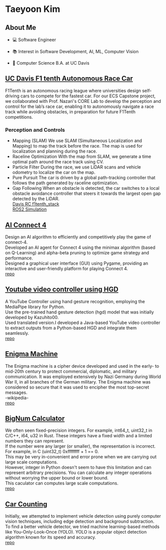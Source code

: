 # Taeyoon Kim

## About Me
 * :computer: Software Engineer
 * :books: Interest in Software Development, AI, ML, Computer Vision

 * :school: Computer Science B.A. at UC Davis

## [UC Davis F1 tenth Autonomous Race Car](https://github.com/C-Gongja/f1tenth_gym_ros.git)
F1Tenth is an autonomous racing league where universities design self-driving cars to compete for the fastest car. For our ECS Capstone project, we collaborated with Prof. Nazari's CORE Lab to develop the perception and control for the lab’s race car, enabling it to autonomously navigate a race track while avoiding obstacles, in preparation for future F1Tenth competitions.

### Perception and Controls
* Mapping (SLAM)
We use SLAM (Simultaneous Localization and Mapping) to map the track before the race. The map is used for localization and planning during the race.
* Raceline Optimization
With the map from SLAM, we generate a time optimal path around the race track using CV.
* Particle Filter
During the race, we use LiDAR scans and vehicle odometry to localize the car on the map.
* Pure Pursuit
The car is driven by a global path-tracking controller that follows the path generated by raceline optimization.
* Gap Following
When an obstacle is detected, the car switches to a local obstacle avoidance controller that steers it towards the largest open gap detected by the LiDAR.<br>
[Davis RC f1tenth_stack](https://github.com/C-Gongja/darc_f1tenth_system.git) <br>
[ROS2 Simulation](https://github.com/C-Gongja/f1tenth_gym_ros.git) <br>

## [AI Connect 4](https://github.com/C-Gongja/connect_4_ai)
Design an AI algorithm to efficiently and competitively play the game of connect-4. <br>
Developed an AI agent for Connect 4 using the minimax algorithm (based on Q-Learning) and alpha-beta pruning to optimize game strategy and performance. <br>
Designed a graphical user interface (GUI) using Pygame, providing an interactive and user-friendly platform for playing Connect 4.<br>
[repo](https://github.com/C-Gongja/connect_4_ai) <br>

## [Youtube video controller using HGD](https://github.com/C-Gongja/hgd_youtube_controller)
A YouTube Controller using hand gesture recognition, employing the MediaPipe library for Python.<br>
Use the pre-trained hand gesture detection (hgd) model that was initially developed by Kazuhito00.<br> 
Used translated version.I developed a Java-based YouTube video controller to extract outputs from a Python-based HGD and integrate them seamlessly.<br>
[repo](https://github.com/C-Gongja/hgd_youtube_controller) <br>

## [Enigma Machine](https://github.com/C-Gongja/Enigma-Machine)
The Enigma machine is a cipher device developed and used in the early- to mid-20th century to protect commercial, diplomatic, and military communication. It was employed extensively by Nazi Germany during World War II, in all branches of the German military. The Enigma machine was considered so secure that it was used to encipher the most top-secret messages. <br> -wikipedia- <br>
[repo](https://github.com/C-Gongja/Enigma-Machine) <br>

## [BigNum Calculator](https://github.com/C-Gongja/BigNum-Calculator)
We often seen fixed-precision integers. For example, int64_t, uint32_t in C/C++, i64, u32 in Rust. These integers have a fixed width and a limited numbers they can represent. <br>
If the number were any larger (or smaller), the representation is incorrect. For example, in C (uint32_t) 0xffffffff + 1 == 0. <br>
This may be very in-convenient and error prone when we are carrying out large scale computations.<br>
However, integer in Python doesn't seem to have this limitation and can represent arbitrary precisions. You can calculate any integer operations without worrying the upper bound or lower bound.<br>
This caculator can computes large scale computations.<br>
[repo](https://github.com/C-Gongja/BigNum-Calculator) <br>

## [Car Counting](https://github.com/C-Gongja/CV_vehicle_counter)
Initially, we attempted to implement vehicle detection using purely computer vision techniques, including edge detection and background subtraction. <br>
To find a better vehicle detector, we tried machine learning-based methods like You-Only-Look-Once (YOLO). YOLO is a popular object detection algorithm known for its speed and accuracy.<br>
[repo](https://github.com/C-Gongja/CV_vehicle_counter) <br>

<!--
**C-Gongja/C-Gongja** is a ✨ _special_ ✨ repository because its `README.md` (this file) appears on your GitHub profile.

Here are some ideas to get you started:

- 🔭 I’m currently working on ...
- 🌱 I’m currently learning ...
- 👯 I’m looking to collaborate on ...
- 🤔 I’m looking for help with ...
- 💬 Ask me about ...
- 📫 How to reach me: ...
- 😄 Pronouns: ...
- ⚡ Fun fact: ...
-->
